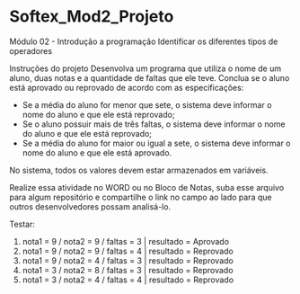 # Softex_Mod2_Projeto

Módulo 02 - Introdução a programação
Identificar os diferentes tipos de operadores

Instruções do projeto
Desenvolva um programa que utiliza o nome de um aluno, duas notas e a 
quantidade de faltas que ele teve. Conclua se o aluno está aprovado ou 
reprovado de acordo com as especificações:

- Se a média do aluno for menor que sete, o sistema deve informar o nome 
do aluno e que ele está reprovado;
- Se o aluno possuir mais de três faltas, o sistema deve informar o nome 
do aluno e que ele está reprovado;
- Se a média do aluno for maior ou igual a sete, o sistema deve informar 
o nome do aluno e que ele está aprovado.

No sistema, todos os valores devem estar armazenados em variáveis.

Realize essa atividade no WORD ou no Bloco de Notas, suba esse arquivo para
 algum repositório e compartilhe o link no campo ao lado para que outros 
desenvolvedores possam analisá-lo.

Testar:
1. nota1 = 9 / nota2 = 9 / faltas = 3 | resultado = Aprovado
2. nota1 = 9 / nota2 = 9 / faltas = 4 | resultado = Reprovado
3. nota1 = 9 / nota2 = 4 / faltas = 3 | resultado = Reprovado
4. nota1 = 3 / nota2 = 8 / faltas = 3 | resultado = Reprovado
5. nota1 = 3 / nota2 = 4 / faltas = 4 | resultado = Reprovado
